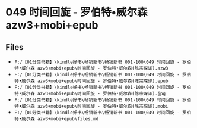 # 049 时间回旋 - 罗伯特•威尔森 azw3+mobi+epub

## Files

- `F:/【01分类书籍】\kindle好书\畅销新书\畅销新书 001-100\049 时间回旋 - 罗伯特•威尔森 azw3+mobi+epub\时间回旋 - 罗伯特•威尔森(陈宗琛译).azw3`
- `F:/【01分类书籍】\kindle好书\畅销新书\畅销新书 001-100\049 时间回旋 - 罗伯特•威尔森 azw3+mobi+epub\时间回旋 - 罗伯特•威尔森(陈宗琛译).epub`
- `F:/【01分类书籍】\kindle好书\畅销新书\畅销新书 001-100\049 时间回旋 - 罗伯特•威尔森 azw3+mobi+epub\时间回旋 - 罗伯特•威尔森(陈宗琛译).jpg`
- `F:/【01分类书籍】\kindle好书\畅销新书\畅销新书 001-100\049 时间回旋 - 罗伯特•威尔森 azw3+mobi+epub\时间回旋 - 罗伯特•威尔森(陈宗琛译).mobi`
- `F:/【01分类书籍】\kindle好书\畅销新书\畅销新书 001-100\049 时间回旋 - 罗伯特•威尔森 azw3+mobi+epub\files.md`
